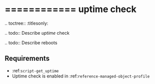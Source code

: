 

============
uptime check
============

.. toctree::
    :titlesonly:

.. todo::
    Describe *uptime* check

.. todo::
    Describe reboots

Requirements
------------
* :ref:`script-get_uptime`
* Uptime check is enabled in :ref:`reference-managed-object-profile`
